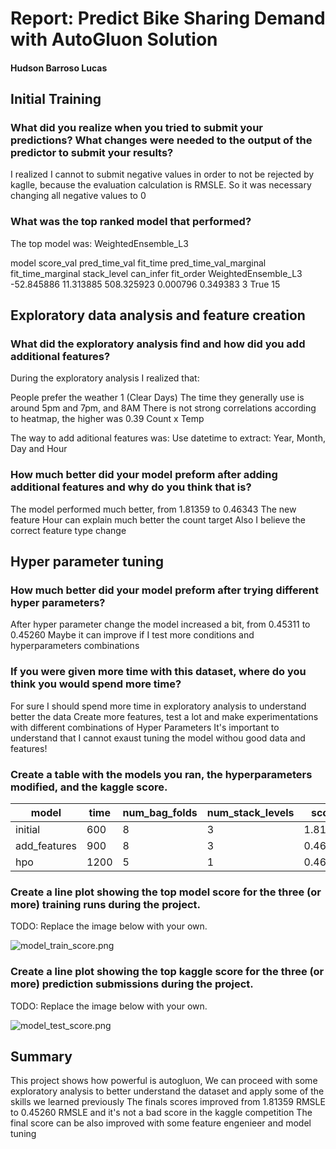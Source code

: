 # Report: Predict Bike Sharing Demand with AutoGluon Solution
#### Hudson Barroso Lucas

## Initial Training
### What did you realize when you tried to submit your predictions? What changes were needed to the output of the predictor to submit your results?
I realized I cannot to submit negative values in order to not be rejected by kaglle, because the evaluation calculation is RMSLE.
So it was necessary changing all negative values to 0

### What was the top ranked model that performed?
The top model was: WeightedEnsemble_L3

model                 score_val      pred_time_val  fit_time     pred_time_val_marginal    fit_time_marginal stack_level   can_infer  fit_order
WeightedEnsemble_L3  -52.845886      11.313885      508.325923   0.000796                  0.349383          3             True       15

## Exploratory data analysis and feature creation
### What did the exploratory analysis find and how did you add additional features?

During the exploratory analysis I realized that:

People prefer the weather 1 (Clear Days)
The time they generally use is around 5pm and 7pm, and 8AM
There is not strong correlations according to heatmap, the higher was 0.39 Count x Temp 

The way to add aditional features was:
Use datetime to extract: Year, Month, Day and Hour

### How much better did your model preform after adding additional features and why do you think that is?
The model performed much better, from 1.81359 to 0.46343
The new feature Hour can explain much better the count target
Also I believe the correct feature type change

## Hyper parameter tuning
### How much better did your model preform after trying different hyper parameters?
After hyper parameter change the model increased a bit, from 0.45311 to 0.45260
Maybe it can improve if I test more conditions and hyperparameters combinations

### If you were given more time with this dataset, where do you think you would spend more time?
For sure I should spend more time in exploratory analysis to understand better the data 
Create more features, test a lot and make experimentations with different combinations of Hyper Parameters
It's important to understand that I cannot exaust tuning the model withou good data and features! 

### Create a table with the models you ran, the hyperparameters modified, and the kaggle score.

|model|time|num_bag_folds|num_stack_levels|score|
|--|--|--|--|--|
|initial|600|8|3|1.81359|
|add_features|900|8|3|0.46343|
|hpo|1200|5|1|0.46182|

### Create a line plot showing the top model score for the three (or more) training runs during the project.

TODO: Replace the image below with your own.

![model_train_score.png](./model_train_score(1).png)


### Create a line plot showing the top kaggle score for the three (or more) prediction submissions during the project.

TODO: Replace the image below with your own.

![model_test_score.png](model_test_score(1).png)

## Summary
This project shows how powerful is autogluon,
We can proceed with some exploratory analysis to better understand the dataset and apply some of the skills we learned previously
The finals scores improved from 1.81359 RMSLE to 0.45260 RMSLE and it's not a bad score in the kaggle competition 
The final score can be also improved with some feature engenieer and model tuning
